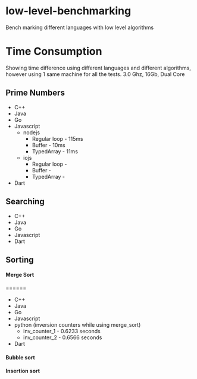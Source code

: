 # low-level-benchmarking
Bench marking different languages with low level algorithms

# Time Consumption
Showing time difference using different languages and different algorithms, however using 1 same machine for all the tests. 
3.0 Ghz, 16Gb, Dual Core

## Prime Numbers
* C++
* Java
* Go
* Javascript
  * nodejs
    * Regular loop - 115ms
    * Buffer       - 10ms
    * TypedArray   - 11ms
  * iojs
    * Regular loop - 
    * Buffer       - 
    * TypedArray   - 
* Dart


## Searching
* C++
* Java
* Go
* Javascript
* Dart


## Sorting
#### Merge Sort
======
 * C++
 * Java
 * Go
 * Javascript
 * python (inversion counters while using merge_sort)
   * inv_counter_1 - 0.6233 seconds
   * inv_counter_2 - 0.6566 seconds
 * Dart

#### Bubble sort

#### Insertion sort


